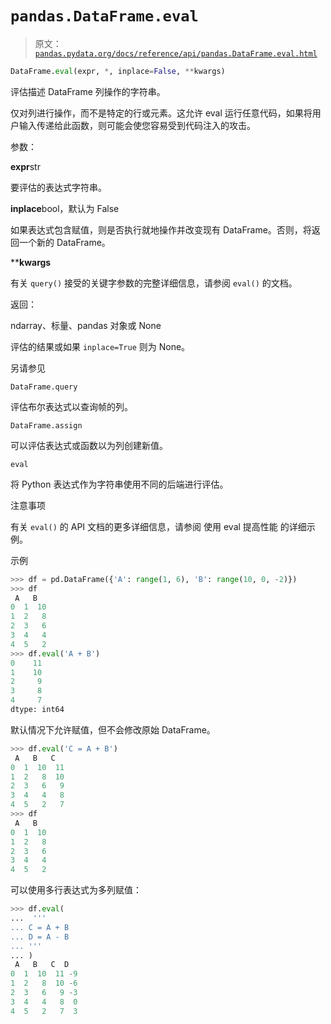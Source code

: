 # `pandas.DataFrame.eval`

> 原文：[`pandas.pydata.org/docs/reference/api/pandas.DataFrame.eval.html`](https://pandas.pydata.org/docs/reference/api/pandas.DataFrame.eval.html)

```py
DataFrame.eval(expr, *, inplace=False, **kwargs)
```

评估描述 DataFrame 列操作的字符串。

仅对列进行操作，而不是特定的行或元素。这允许 eval 运行任意代码，如果将用户输入传递给此函数，则可能会使您容易受到代码注入的攻击。

参数：

**expr**str

要评估的表达式字符串。

**inplace**bool，默认为 False

如果表达式包含赋值，则是否执行就地操作并改变现有 DataFrame。否则，将返回一个新的 DataFrame。

****kwargs**

有关 `query()` 接受的关键字参数的完整详细信息，请参阅 `eval()` 的文档。

返回：

ndarray、标量、pandas 对象或 None

评估的结果或如果 `inplace=True` 则为 None。

另请参见

`DataFrame.query`

评估布尔表达式以查询帧的列。

`DataFrame.assign`

可以评估表达式或函数以为列创建新值。

`eval`

将 Python 表达式作为字符串使用不同的后端进行评估。

注意事项

有关 `eval()` 的 API 文档的更多详细信息，请参阅 使用 eval 提高性能 的详细示例。

示例

```py
>>> df = pd.DataFrame({'A': range(1, 6), 'B': range(10, 0, -2)})
>>> df
 A   B
0  1  10
1  2   8
2  3   6
3  4   4
4  5   2
>>> df.eval('A + B')
0    11
1    10
2     9
3     8
4     7
dtype: int64 
```

默认情况下允许赋值，但不会修改原始 DataFrame。

```py
>>> df.eval('C = A + B')
 A   B   C
0  1  10  11
1  2   8  10
2  3   6   9
3  4   4   8
4  5   2   7
>>> df
 A   B
0  1  10
1  2   8
2  3   6
3  4   4
4  5   2 
```

可以使用多行表达式为多列赋值：

```py
>>> df.eval(
...  '''
... C = A + B
... D = A - B
... '''
... )
 A   B   C  D
0  1  10  11 -9
1  2   8  10 -6
2  3   6   9 -3
3  4   4   8  0
4  5   2   7  3 
```
